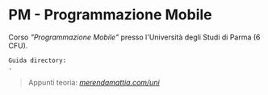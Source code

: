 # PM - Programmazione Mobile
Corso _"Programmazione Mobile"_ presso l'Università degli Studi di Parma (6 CFU).  
```
Guida directory:
.
```

> Appunti teoria: _[merendamattia.com/uni](https://www.merendamattia.com/uni.html)_
